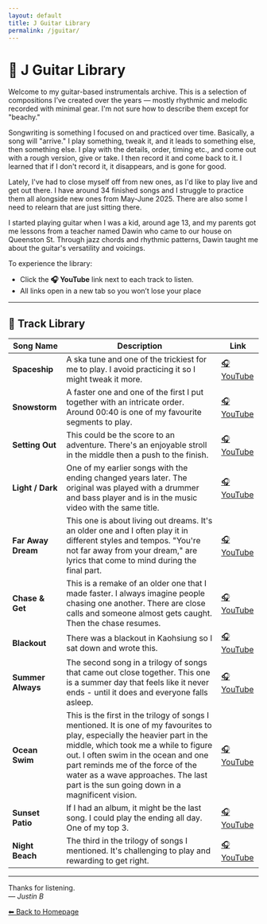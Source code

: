 ```yaml
---
layout: default
title: J Guitar Library
permalink: /jguitar/
---
```


# 🎸 J Guitar Library

Welcome to my guitar-based instrumentals archive. This is a selection of compositions I’ve created over the years — mostly rhythmic and melodic recorded with minimal gear. I'm not sure how to describe them except for "beachy." 

Songwriting is something I focused on and practiced over time. Basically, a song will "arrive." I play something, tweak it, and it leads to something else, then something else. I play with the details, order, timing etc., and come out with a rough version, give or take. I then record it and come back to it. I learned that if I don't record it, it disappears, and is gone for good. 

Lately, I've had to close myself off from new ones, as I'd like to play live and get out there. I have around 34 finished songs and I struggle to practice them all alongside new ones from May-June 2025. There are also some I need to relearn that are just sitting there. 

I started playing guitar when I was a kid, around age 13, and my parents got me lessons from a teacher named Dawin who came to our house on Queenston St. Through jazz chords and rhythmic patterns, Dawin taught me about the guitar's versatility and voicings.

To experience the library:

- Click the **🎧 YouTube** link next to each track to listen.
- All links open in a new tab so you won’t lose your place
  
---

## 🎼 Track Library

| Song Name | Description | Link |
|-----------|-------------|------|
| **Spaceship** | A ska tune and one of the trickiest for me to play. I avoid practicing it so I might tweak it more. | <a href="https://youtu.be/QNKRSZWxMEQ" target="_blank">🎧 YouTube</a> |
| **Snowstorm** | A faster one and one of the first I put together with an intricate order. Around 00:40 is one of my favourite segments to play. | <a href="https://youtu.be/NTPH-K12Bzc" target="_blank">🎧 YouTube</a> |
| **Setting Out** | This could be the score to an adventure. There's an enjoyable stroll in the middle then a push to the finish. | <a href="https://youtu.be/k_thBbxHJyE" target="_blank">🎧 YouTube</a> |
| **Light / Dark** | One of my earlier songs with the ending changed years later. The original was played with a drummer and bass player and is in the music video with the same title. | <a href="https://youtu.be/IGEiQF20mUA" target="_blank">🎧 YouTube</a> |
| **Far Away Dream** | This one is about living out dreams. It's an older one and I often play it in different styles and tempos. "You're not far away from your dream," are lyrics that come to mind during the final part. | <a href="https://youtu.be/6XLQR9l9paE" target="_blank">🎧 YouTube</a> |
| **Chase & Get** | This is a remake of an older one that I made faster. I always imagine people chasing one another. There are close calls and someone almost gets caught. Then the chase resumes.| <a href="https://youtu.be/sSm2jZrl3Ng" target="_blank">🎧 YouTube</a> |
| **Blackout** | There was a blackout in Kaohsiung so I sat down and wrote this.| <a href="https://youtu.be/vFfKUgHa2kU" target="_blank">🎧 YouTube</a> |
| **Summer Always** | The second song in a trilogy of songs that came out close together. This one is a summer day that feels like it never ends - until it does and everyone falls asleep. | <a href="https://youtu.be/9q3H9Du1ot4" target="_blank">🎧 YouTube</a> |
| **Ocean Swim** | This is the first in the trilogy of songs I mentioned. It is one of my favourites to play, especially the heavier part in the middle, which took me a while to figure out. I often swim in the ocean and one part reminds me of the force of the water as a wave approaches. The last part is the sun going down in a magnificent vision. | <a href="https://youtu.be/5mw_AyPNcBI" target="_blank">🎧 YouTube</a> |
| **Sunset Patio** | If I had an album, it might be the last song. I could play the ending all day. One of my top 3. | <a href="https://youtu.be/Z1nmlRYeMsc" target="_blank">🎧 YouTube</a> |
| **Night Beach** | The third in the trilogy of songs I mentioned. It's challenging to play and rewarding to get right. | <a href="https://youtu.be/RGQ9eQTyPW4" target="_blank">🎧 YouTube</a> |

---

Thanks for listening.  
— *Justin B*

[⬅ Back to Homepage](/)
